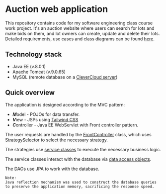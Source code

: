 # Auction web application
This repository contains code for my software engineering class
course work project. It's an auction website where users can search for lots
and make bids on them, and lot owners can create, update and delete their lots. 
Detailed requirements, use cases and class diagrams can be found [here][1].   

## Technology stack

- Java EE (v.8.0.1)
- Apache Tomcat (v.9.0.65)
- MySQL (remote database on a [CleverCloud server](https://www.clever-cloud.com/)) 


## Quick overview
The application is designed according to the MVC pattern:

- ***M***odel - POJOs for data transfer.
- ***V***iew  - JSPs using [Tailwind CSS][2] 
- ***C***ontroller - Java EE WebServlet with Front controller pattern.

The user requests are handled by the [FrontController](./src/main/java/com/example/cw/controllers/FrontController.java) 
class, which uses [StrategySelector](./src/main/java/com/example/cw/controllers/StrategySelector.java) to select
 the necessary [strategy](./src/main/java/com/example/cw/controllers/Strats).


The strategies use [service classes](./src/main/java/com/example/cw/services) to execute
the necessary business logic.

The service classes interact with the database via [data access objects](./src/main/java/com/example/cw/dao). 

The DAOs use JPA to work with the database.

```
Note:
Java reflection mechanism was used to construct the database queries
to preserve the application memory, sacrificing the response speed.
```


[1]:(https://docs.google.com/document/d/1l7PJY_uS_KNs8tnArPabn-X4kCJ8Uwf0/edit?usp=sharing&ouid=101538184761084668100&rtpof=true&sd=true)
[2]:(https://tailwindcss.com/)

